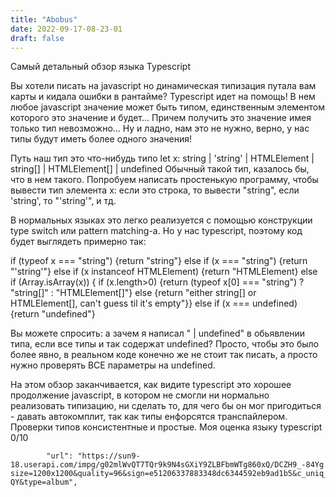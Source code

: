 ```yaml
---
title: "Abobus"
date: 2022-09-17-08-23-01
draft: false
---
```


Самый детальный обзор языка Typescript

Вы хотели писать на javascript но динамическая типизация путала вам карты и кидала ошибки в рантайме? Typescript идет на помощь! В нем любое javascript значение может быть типом, единственным элементом которого это значение и будет... Причем получить это значение имея только тип невозможно... Ну и ладно, нам это не нужно, верно, у нас типы будут иметь более одного значения!

Путь наш тип это что-нибудь типо
let x: string | 'string' | HTMLElement | string[] | HTMLElement[] | undefined
Обычный такой тип, казалось бы, что в нем такого. Попробуем написать простенькую программу, чтобы вывести тип элемента x: если это строка, то вывести "string", если 'string', то "'string'", и тд.

В нормальных языках это легко реализуется с помощью конструкции type switch или pattern matching-а. Но у нас typescript, поэтому код будет выглядеть примерно так:

if (typeof x === "string") {return "string"} else
if (x === "string") {return "'string'"} else
if (x instanceof HTMLElement) {return "HTMLElement} else
if (Array.isArray(x)) {
if (x.length>0) {return (typeof x[0] === "string") ? "string[]" : "HTMLElement[]"} else
{return "either string[] or HTMLElement[], can't guess til it's empty"}} else
if (x === undefined) {return "undefined"}

Вы можете спросить: а зачем я написал " | undefined" в обьявлении типа, если все типы и так содержат undefined? Просто, чтобы это было более явно, в реальном коде конечно же не стоит так писать, а просто нужно проверять ВСЕ параметры на undefined.

На этом обзор заканчивается, как видите typescript это хорошее продолжение javascript, в котором не смогли ни нормально реализовать типизацию, ни сделать то, для чего бы он мог пригодиться - давать автокомплит, так как типы енфорсятся транспайлером. Проверки типов консистентные и простые. Моя оценка языку typescript 0/10

            "url": "https://sun9-18.userapi.com/impg/g02mlWvQT7TQr9k9N4sGXiY9ZLBFbmWTg860xQ/DCZH9_-84Yg.jpg?size=1200x1200&quality=96&sign=e51206337883348dc6344592eb9ad1b5&c_uniq_tag=n_houyeKelraC_zykHqAFY4WKRTOjP4U1OaX_kb2-QY&type=album",
